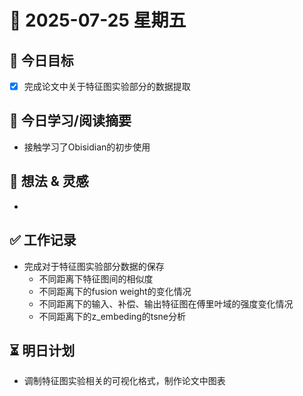# 📅 2025-07-25 星期五

## 🎯 今日目标  
- [x] 完成论文中关于特征图实验部分的数据提取

## 📖 今日学习/阅读摘要
- 接触学习了Obisidian的初步使用

## 🧠 想法 & 灵感
- 

## ✅ 工作记录
-  完成对于特征图实验部分数据的保存
	- 不同距离下特征图间的相似度
	- 不同距离下的fusion weight的变化情况
	- 不同距离下的输入、补偿、输出特征图在傅里叶域的强度变化情况
	- 不同距离下的z_embeding的tsne分析

## ⏳ 明日计划
- 调制特征图实验相关的可视化格式，制作论文中图表
